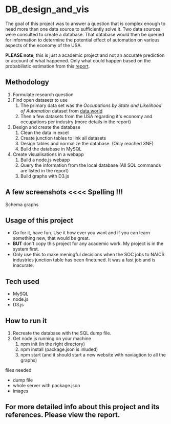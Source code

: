 # DB_design_and_vis

The goal of this project was to answer a question that is complex enough to need more than one data source to sufficiently solve it. Two data sources were consulted to create a database. That database would then be queried for information to determine the potential effect of automation on various aspects of the economy of the USA. 

**PLEASE note**, this is just a academic project and not an accurate prediction or account of what happened. Only what could happen based on the probabilistic estimation from this [report](http://www.oxfordmartin.ox.ac.uk/downloads/academic/The_Future_of_Employment.pdf).  

## Methodology 
1. Formulate research question
2. Find open datasets to use
    1. The primary data set was the *Occupations by State and Likelihood of Automation* dataset from [data.world](https://data.world/wnedds/occupations-by-state-and-likelihood-of-automation)
    2. Then a few datasets from the USA regarding it's economy and occupations per industry (more details in the report)
4. Design and create the database
    1. Clean the data in excel
    2. Create junction tables to link all datasets
    3. Design tables and normalize the database. (Only reached 3NF)
    4. Build the database in MySQL
5. Create visualisations in a webapp
    1. Build a node.js webapp
    2. Query the information from the local database (All SQL commands are listed in the report) 
    3. Build graphs with D3.js

## A few screenshots <<<< Spelling !!! 
Schema 
graphs 

## Usage of this project 
- Go for it, have fun. Use it how ever you want and if you can learn something new, that would be great.  
- **BUT** don't copy this project for any academic work. My project is in the system first.  
- Only use this to make meningful decisions when the SOC jobs to NAICS industries junction table has been finetuned. It was a fast job and is inacurate.  

## Tech used 
- MySQL
- node.js
- D3.js

## How to run it
1. Recreate the database with the SQL dump file. 
2. Get node.js running on your machine
   1. npm init         (in the right directory)
   3. npm install      (package.json is inluded)
   4. npm start        (and it should start a new website with naviagtion to all the graphs) 


files needed
- dump file
- whole server with package.json
- images




## For more detailed info about this project and its references. Please view the report.  

